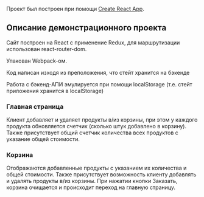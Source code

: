 Проект был построен при помощи [Create React App](https://github.com/facebook/create-react-app).

## Описание демонстрационного проекта 

Сайт построен на React с применение Redux, для маршрутизации использован react-router-dom.

Упакован Webpack-ом.

Код написан изходя из преположения, что стейт хранится на бэкенде

Работа с бэкенд-АПИ эмулируется при помощи localStorage (т.е. стейт приложения хранится в localStorage)

### Главная страница

Клиент добавляет и удаляет продукты в/из корзины, при этом у каждого продукта обновляется счетчик (сколько штук добавлено в корзину).
Также присутствует общий счетчик количества всех продуктов с указание общей стоимости.

### Корзина 

Отображаются добавленные продукты с указанием их количества и общей стоимости. 
Также присутствует возможность клиенту добавлять и удалять продукты в/из корзины.
При нажатии кнопки Заказать, корзина очищается и происходит переход на главную страницу.
